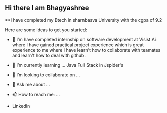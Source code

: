 ## Hi there I am Bhagyashree


**I have completed my Btech in sharnbasva University with the cgpa of 9.2

Here are some ideas to get you started:

- 🔭 I’m have completed internship on software development at Visist.Ai
  where I have gained practical project experience which is great experience to me where I have learn't how to collaborate with teamates and learn't how to deal with github.
- 🌱 I’m currently learning ...
    Java Full Stack in Jspider's
- 👯 I’m looking to collaborate on ...
  
- 💬 Ask me about ...
  
- 📫 How to reach me: ...
- LinkedIn  


  

